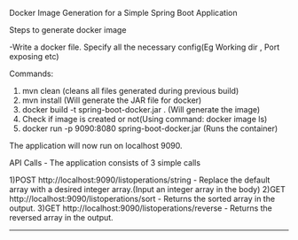 Docker Image Generation for a Simple Spring Boot Application 

Steps to generate docker image

-Write a docker file. Specify all the necessary config(Eg Working dir , Port exposing etc)

Commands:
1) mvn clean   (cleans all files generated during previous build)
2) mvn install (Will generate the JAR file for docker)
3) docker build -t spring-boot-docker.jar .  (Will generate the image)
4) Check if image is created or not(Using command: docker image ls)
5) docker run -p 9090:8080 spring-boot-docker.jar (Runs the container) 

The application will now run on localhost 9090. 

API Calls - The application consists of 3 simple calls

1)POST http://localhost:9090/listoperations/string - Replace the default array with a desired integer array.(Input an integer array in the body)
2)GET  http://localhost:9090/listoperations/sort - Returns the sorted array in the output.
3)GET  http://localhost:9090/listoperations/reverse - Returns the reversed array in the output.

----------------------------------------------------------------------------------

